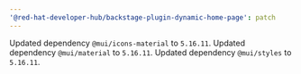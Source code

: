 ```yaml
---
'@red-hat-developer-hub/backstage-plugin-dynamic-home-page': patch
---
```


Updated dependency `@mui/icons-material` to `5.16.11`.
Updated dependency `@mui/material` to `5.16.11`.
Updated dependency `@mui/styles` to `5.16.11`.

